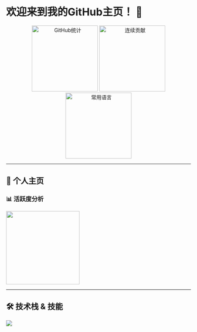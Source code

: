 # 欢迎来到我的GitHub主页！ 👋

<p align="center">
  <!-- GitHub统计卡片 -->
  <img height="180em" src="https://github-readme-stats.vercel.app/api?username=ShyDevilBoy&show_icons=true&theme=github_dark&hide_border=true&bg_color=00000000" alt="GitHub统计" />
  <img height="180em" src="https://github-readme-streak-stats.herokuapp.com/?user=ShyDevilBoy&theme=github_dark&hide_border=true&background=00000000" alt="连续贡献" />
  <img height="180em" src="https://github-readme-stats.vercel.app/api/top-langs/?username=ShyDevilBoy&layout=compact&theme=github_dark&hide_border=true&bg_color=00000000&langs_count=6" alt="常用语言" />
</p>

---

## 🌟 个人主页

### 📊 活跃度分析
<img src="https://github-readme-stats.vercel.app/api?username=ShyDevilBoy&show_icons=true&theme=radical&hide_border=true&count_private=true" height="200"/>

---

## 🛠️ 技术栈 & 技能
<img src="https://skillicons.dev/icons?i=ts,js,react,nodejs,py,html5,git,css3" />
